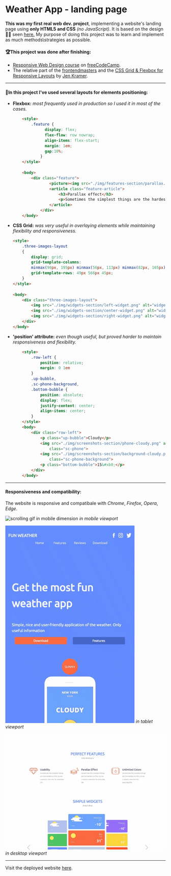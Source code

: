# Weather App - landing page

**This was my first real web dev. project**, implementing a website's landing page using **only HTML5 and CSS** *(no JavaScript)*. 
It is based on the design👨‍🎨 seen [here.](https://github.com/AsserElfeki/Weather-App/blob/master/src/weatherapp_landing_page.psd) 
My purpose of doing this project was to learn and implement as much methods\strategies as possible.

#### 🏆This project was done after finishing:
- [Responsive Web Design course](https://www.freecodecamp.org/certification/Asser-ELfeki/responsive-web-design) on [freeCodeCamp](https://www.freecodecamp.org/).
- The relative part of the [frontendmasters](https://frontendmasters.com/bootcamp/) and the [CSS Grid & Flexbox for Responsive Layouts](https://frontendmasters.com/courses/css-grid-flexbox-v2/) by [Jen Kramer](https://frontendmasters.com/teachers/jen-kramer/).

****

#### 📔In this project I've used several layouts for elements positioning:
- **Flexbox:** *most frequently used in production so I used it in most of the cases.*
    ```html
        <style>
            .feature {
                  display: flex;
                  flex-flow: row nowrap;
                  align-items: flex-start;
                  margin: 1em;
                  gap:10%;
                }
        </style>
        
        <body>
            <div class="feature">
                    <picture><img src="./img/features-section/parallax.png" alt="logo for parallelism " class="feature-img"></picture>
                    <article class="feature-article">
                        <h3>Parallax effect</h3>
                        <p>Sometimes the simplest things are the hardest to find. So we created a new line for everyday life</p>
                    </article>
                </div>
        </body>
    ```  
    
- **CSS Grid:** *was very useful in overlaying elements while maintaining flexibility and responsiveness.*

    ```html
    <style>
        .three-images-layout 
        {
            display: grid;
            grid-template-columns:
            minmax(98px, 195px) minmax(56px, 113px) minmax(82px, 165px) minmax(50px, 100px) minmax(107px, 215px);
            grid-template-rows: 49px 566px 45px;
        }
    </style>
    
    <body>
        <div class="three-images-layout">
            <img src="./img/widgets-section/left-widget.png" alt="widgets screenshot" class="left-img">
            <img src="./img/widgets-section/center-widget.png" alt="widgets screenshot" class="center-img">
            <img src="./img/widgets-section/right-widget.png" alt="widgets screenshot" class="right-img">
        </div>
    </body>
    ```
    
- **'position' attribute:** *even though useful, but proved harder to maintain responsiveness and flexibility.*
    ```html
        <style>
            .row-left {
                position: relative;
                margin: 0 1em
            }
            .up-bubble,
            .sc-phone-background,
            .bottom-bubble {
                position: absolute;
                display: flex;
                justify-content: center;
                align-items: center;
            }
        </style>
        <body>
            <div class="row-left">
                <p class="up-bubble">Cloudy</p>
                <img src="./img/screenshots-section/phone-cloudy.png" alt="phone image with the ap open showing cloudy weather conditions" 
                    class="sc-phone">
                <img src="./img/screenshots-section/background-cloudy.png" alt="cloudy"
                    class="sc-phone-background">
                <p class="bottom-bubble">15&#xb0;</p>
            </div>
        </body>
    ```
    
****

#### Responsiveness and compatibility:
The website is responsive and compatibale with *Chrome*, *Firefox*, *Opera*, *Edge*.

![scrolling gif in mobile dimension](./assets/scroll-mob.gif)
*in mobile viewport*

![scrolling gif in tablet dimension](./assets/scroll-tab.gif)
*in tablet viewport*

![scrolling gif in mobile dimension](./assets/scroll-dt.gif)
*in desktop viewport*

****

Visit the deployed website [here](https://asserelfeki.github.io/Weather-App/).
